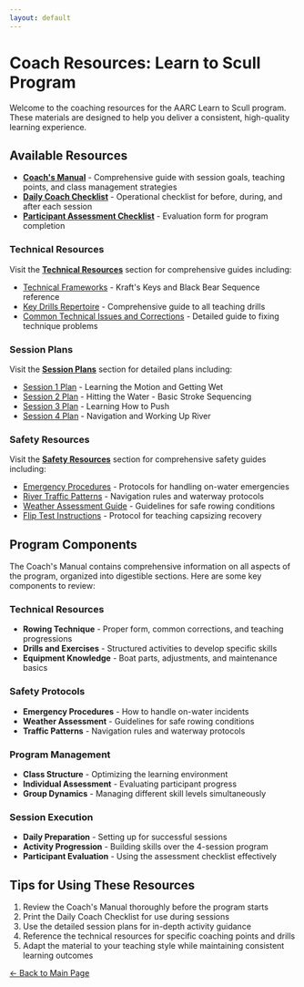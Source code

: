 ```yaml
---
layout: default
---
```


# Coach Resources: Learn to Scull Program

Welcome to the coaching resources for the AARC Learn to Scull program. These materials are designed to help you deliver a consistent, high-quality learning experience.

## Available Resources

- [**Coach's Manual**](Coach_Manual.md) - Comprehensive guide with session goals, teaching points, and class management strategies
- [**Daily Coach Checklist**](Daily_Coach_Checklist.md) - Operational checklist for before, during, and after each session
- [**Participant Assessment Checklist**](Participant_Assessment_Checklist.md) - Evaluation form for program completion

### Technical Resources

Visit the [**Technical Resources**](technical/index.md) section for comprehensive guides including:

- [Technical Frameworks](technical/Technical_Frameworks.md) - Kraft's Keys and Black Bear Sequence reference
- [Key Drills Repertoire](technical/Key_Drills_Repertoire.md) - Comprehensive guide to all teaching drills
- [Common Technical Issues and Corrections](technical/Common_Technical_Issues_and_Corrections.md) - Detailed guide to fixing technique problems

### Session Plans

Visit the [**Session Plans**](session_plans/index.md) section for detailed plans including:

- [Session 1 Plan](session_plans/Session_1_Plan.md) - Learning the Motion and Getting Wet
- [Session 2 Plan](session_plans/Session_2_Plan.md) - Hitting the Water - Basic Stroke Sequencing
- [Session 3 Plan](session_plans/Session_3_Plan.md) - Learning How to Push
- [Session 4 Plan](session_plans/Session_4_Plan.md) - Navigation and Working Up River

### Safety Resources

Visit the [**Safety Resources**](safety/index.md) section for comprehensive safety guides including:

- [Emergency Procedures](safety/Emergency_Procedures.md) - Protocols for handling on-water emergencies
- [River Traffic Patterns](safety/River_Traffic_Patterns.md) - Navigation rules and waterway protocols
- [Weather Assessment Guide](safety/Weather_Assessment_Guide.md) - Guidelines for safe rowing conditions
- [Flip Test Instructions](safety/Flip_Test_Instructions.md) - Protocol for teaching capsizing recovery

## Program Components

The Coach's Manual contains comprehensive information on all aspects of the program, organized into digestible sections. Here are some key components to review:

### Technical Resources
- **Rowing Technique** - Proper form, common corrections, and teaching progressions
- **Drills and Exercises** - Structured activities to develop specific skills
- **Equipment Knowledge** - Boat parts, adjustments, and maintenance basics

### Safety Protocols
- **Emergency Procedures** - How to handle on-water incidents
- **Weather Assessment** - Guidelines for safe rowing conditions
- **Traffic Patterns** - Navigation rules and waterway protocols

### Program Management
- **Class Structure** - Optimizing the learning environment
- **Individual Assessment** - Evaluating participant progress
- **Group Dynamics** - Managing different skill levels simultaneously

### Session Execution
- **Daily Preparation** - Setting up for successful sessions
- **Activity Progression** - Building skills over the 4-session program
- **Participant Evaluation** - Using the assessment checklist effectively

## Tips for Using These Resources

1. Review the Coach's Manual thoroughly before the program starts
2. Print the Daily Coach Checklist for use during sessions
3. Use the detailed session plans for in-depth activity guidance
4. Reference the technical resources for specific coaching points and drills
5. Adapt the material to your teaching style while maintaining consistent learning outcomes

[← Back to Main Page](../../index.md)